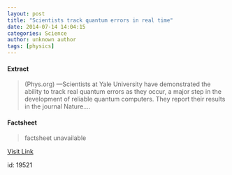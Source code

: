 ```yaml
---
layout: post
title: "Scientists track quantum errors in real time"
date: 2014-07-14 14:04:15
categories: Science
author: unknown author
tags: [physics]
---
```



#### Extract
>(Phys.org) —Scientists at Yale University have demonstrated the ability to track real quantum errors as they occur, a major step in the development of reliable quantum computers. They report their results in the journal Nature....

#### Factsheet
>factsheet unavailable

[Visit Link](http://phys.org/news324551043.html)

id:   19521
